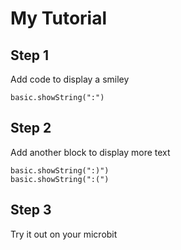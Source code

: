 # My Tutorial

## Step 1

Add code to display a smiley

```blocks
basic.showString(":")
```

## Step 2

Add another block to display more text

```blocks
basic.showString(":)")
basic.showString(":(")
```

## Step 3

Try it out on your microbit